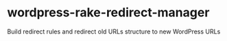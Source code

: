 # wordpress-rake-redirect-manager
Build redirect rules and redirect old URLs structure to new WordPress URLs
